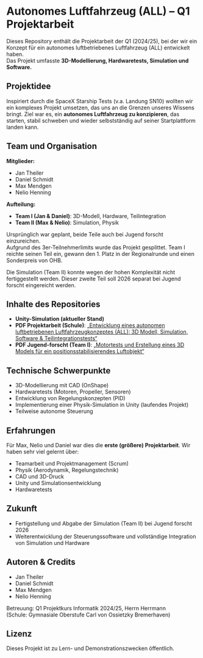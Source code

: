 # Autonomes Luftfahrzeug (ALL) – Q1 Projektarbeit
Dieses Repository enthält die Projektarbeit der Q1 (2024/25), bei der wir ein Konzept für ein autonomes luftbetriebenes Luftfahrzeug (ALL) entwickelt haben.<br>
Das Projekt umfasste **3D-Modellierung, Hardwaretests, Simulation und Software.**

## Projektidee
Inspiriert durch die SpaceX Starship Tests (v.a. Landung SN10) wollten wir ein komplexes Projekt umsetzen, das uns an die Grenzen unseres Wissens bringt. Ziel war es, ein **autonomes Luftfahrzeug zu konzipieren**, das starten, stabil schweben und wieder selbstständig auf seiner Startplattform landen kann.

## Team und Organisation
**Mitglieder:**
- Jan Theiler
- Daniel Schmidt
- Max Mendgen
- Nelio Henning

**Aufteilung:**
- **Team I (Jan & Daniel)**: 3D-Modell, Hardware, Teilintegration
- **Team II (Max & Nelio)**: Simulation, Physik

Ursprünglich war geplant, beide Teile auch bei Jugend forscht einzureichen.<br>
Aufgrund des 3er-Teilnehmerlimits wurde das Projekt gesplittet.
Team I reichte seinen Teil ein, gewann den 1. Platz in der Regionalrunde und einen Sonderpreis von OHB.

Die Simulation (Team II) konnte wegen der hohen Komplexität nicht fertiggestellt werden. Dieser zweite Teil soll 2026 separat bei Jugend forscht eingereicht werden.

## Inhalte des Repositories
- **Unity-Simulation (aktueller Stand)**
- **PDF Projektarbeit (Schule)**:
[„Entwicklung eines autonomen luftbetriebenen Luftfahrzeugkonzeptes (ALL): 3D Modell, Simulation, Software & Teilintegrationstests“](https://github.com/MaxMendgen/HoverRocket/blob/44abd5789ca7f4a5942186ee0e32ec8eeb281f09/External/PK_2INF2%20Projektarbeit%20Jan%20Theiler%2C%20Daniel%20Schmidt%2C%20Max%20Mendgen%2C%20Nelio%20Henning%20Abgabe.pdf)
- **PDF Jugend-forscht (Team I)**:
[„Motortests und Erstellung eines 3D Models für ein positionsstabilisierendes Luftobjekt“](https://github.com/MaxMendgen/HoverRocket/blob/44abd5789ca7f4a5942186ee0e32ec8eeb281f09/External/JuFoArbeit24-25V7.pdf)

## Technische Schwerpunkte
- 3D-Modellierung mit CAD (OnShape)
- Hardwaretests (Motoren, Propeller, Sensoren)
- Entwicklung von Regelungskonzepten (PID)
- Implementierung einer Physik-Simulation in Unity (laufendes Projekt)
- Teilweise autonome Steuerung

## Erfahrungen
Für Max, Nelio und Daniel war dies die **erste (größere) Projektarbeit**.
Wir haben sehr viel gelernt über:
- Teamarbeit und Projektmanagement (Scrum)
- Physik (Aerodynamik, Regelungstechnik)
- CAD und 3D-Druck
- Unity und Simulationsentwicklung
- Hardwaretests

## Zukunft
- Fertigstellung und Abgabe der Simulation (Team II) bei Jugend forscht 2026
- Weiterentwicklung der Steuerungssoftware und vollständige Integration von Simulation und Hardware

## Autoren & Credits
- Jan Theiler
- Daniel Schmidt
- Max Mendgen
- Nelio Henning

Betreuung: Q1 Projektkurs Informatik 2024/25, Herrn Herrmann <br>(Schule: Gymnasiale Oberstufe Carl von Ossietzky Bremerhaven)

## Lizenz
Dieses Projekt ist zu Lern- und Demonstrationszwecken öffentlich.
